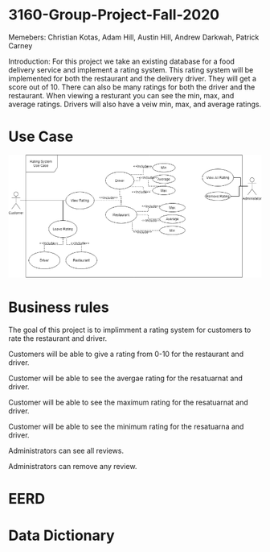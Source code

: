 # 3160-Group-Project-Fall-2020
Memebers: Christian Kotas, Adam Hill, Austin Hill, Andrew Darkwah, Patrick Carney

Introduction:
For this project we take an existing database for a food delivery service and implement a rating system. 
This rating system will be implemented for both the restaurant and the delivery driver. They will get a score out of 10. 
There can also be many ratings for both the driver and the restaurant. When viewing a resturant you can see the min, max,
and average ratings. Drivers will also have a veiw min, max, and average ratings.

# Use Case
![Use Case](https://github.com/ckotas/3160-Group-Project-Fall-2020/blob/main/Rating_System-Group-8.png)

# Business rules
The goal of this project is to implimment a rating system for customers to rate the restaurant and driver.

Customers will be able to give a rating from 0-10 for the restaurant and driver.

Customer will be able to see the avergae rating for the resatuarnat and driver.

Customer will be able to see the maximum rating for the resatuarnat and driver.

Customer will be able to see the minimum rating for the resatuarna and driver.

Administrators can see all reviews.

Administrators can remove any review.

# EERD 

# Data Dictionary
